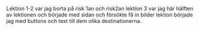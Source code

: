 Lektion 1-2 var jag borta på risk 1an och risk2an 
lektion 3 var jag här hälften av lektionen och började med sidan och försökte få in bilder
lektion började jag med buttons och text till dem olika destinationerna.

